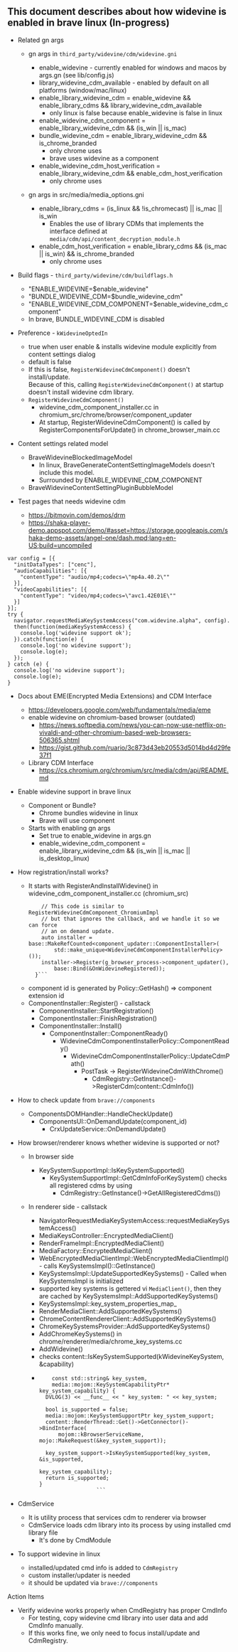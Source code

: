 ## This document describes about how widevine is enabled in brave linux (In-progress) ## 

* Related gn args
  * gn args in `third_party/widevine/cdm/widevine.gni`
    * enable_widevine - currently enabled for windows and macos by args.gn (see lib/config.js)
    * library_widevine_cdm_available - enabled by default on all platforms (window/mac/linux)
    * enable_library_widevine_cdm = enable_widevine && enable_library_cdms && library_widevine_cdm_available
      - only linux is false because enable_widevine is false in linux
    * enable_widevine_cdm_component = enable_library_widevine_cdm && (is_win || is_mac)
    * bundle_widevine_cdm = enable_library_widevine_cdm && is_chrome_branded
      - only chrome uses
      - brave uses widevine as a component
    * enable_widevine_cdm_host_verification = enable_library_widevine_cdm && enable_cdm_host_verification
      - only chrome uses

  * gn args in src/media/media_options.gni
    * enable_library_cdms = (is_linux && !is_chromecast) || is_mac || is_win
      - Enables the use of library CDMs that implements the interface defined at `media/cdm/api/content_decryption_module.h`
    * enable_cdm_host_verification = enable_library_cdms && (is_mac || is_win) && is_chrome_branded
      - only chrome uses

* Build flags - `third_party/widevine/cdm/buildflags.h`
  * "ENABLE_WIDEVINE=$enable_widevine"
  * "BUNDLE_WIDEVINE_CDM=$bundle_widevine_cdm"
  * "ENABLE_WIDEVINE_CDM_COMPONENT=$enable_widevine_cdm_component"
  * In brave, BUNDLE_WIDEVINE_CDM is disabled

* Preference - `kWidevineOptedIn`
  * true when user enable & installs widevine module explicitly from content settings dialog
  * default is false
  * If this is false, `RegisterWidevineCdmComponent()` doesn't install/update.<br>
    Because of this, calling `RegisterWidevineCdmComponent()` at startup doesn't install widevine cdm library.
  * `RegisterWidevineCdmComponent()`
    * widevine_cdm_component_installer.cc in chromium_src/chrome/browser/component_updater
    * At startup, RegisterWidevineCdmComponent() is called by RegisterComponentsForUpdate() in chrome_browser_main.cc

* Content settings related model
  * BraveWidevineBlockedImageModel
    - In linux, BraveGenerateContentSettingImageModels doesn't include this model.
    - Surrounded by ENABLE_WIDEVINE_CDM_COMPONENT
  * BraveWidevineContentSettingPluginBubbleModel

* Test pages that needs widevine cdm
  * https://bitmovin.com/demos/drm
  * https://shaka-player-demo.appspot.com/demo/#asset=https://storage.googleapis.com/shaka-demo-assets/angel-one/dash.mpd;lang=en-US;build=uncompiled

```
var config = [{
  "initDataTypes": ["cenc"],
  "audioCapabilities": [{
    "contentType": "audio/mp4;codecs=\"mp4a.40.2\""
  }],
  "videoCapabilities": [{
    "contentType": "video/mp4;codecs=\"avc1.42E01E\""
  }]
}];
try {
  navigator.requestMediaKeySystemAccess("com.widevine.alpha", config).
  then(function(mediaKeySystemAccess) {
    console.log('widevine support ok');
  }).catch(function(e) {
    console.log('no widevine support');
    console.log(e);
  });
} catch (e) {
  console.log('no widevine support');
  console.log(e);
} 
```

* Docs about EME(Encrypted Media Extensions) and CDM Interface
  * https://developers.google.com/web/fundamentals/media/eme
  * enable widevine on chromium-based browser (outdated)
    - https://news.softpedia.com/news/you-can-now-use-netflix-on-vivaldi-and-other-chromium-based-web-browsers-506365.shtml
    - https://gist.github.com/ruario/3c873d43eb20553d5014bd4d29fe37f1
  * Library CDM Interface
    - https://cs.chromium.org/chromium/src/media/cdm/api/README.md

* Enable widevine support in brave linux
  * Component or Bundle?
    - Chrome bundles widevine in linux
    - Brave will use component
  * Starts with enabling gn args
    - Set true to enable_widevine in args.gn
    - enable_widevine_cdm_component = enable_library_widevine_cdm && (is_win || is_mac || is_desktop_linux)

* How registration/install works?
  * It starts with RegisterAndInstallWidevine() in widevine_cdm_component_installer.cc (chromium_src)
    ```void RegisterAndInstallWidevine() {
        // This code is similar to RegisterWidevineCdmComponent_ChromiumImpl
        // but that ignores the callback, and we handle it so we can force
        // an on demand update.
        auto installer = base::MakeRefCounted<component_updater::ComponentInstaller>(
            std::make_unique<WidevineCdmComponentInstallerPolicy>());
        installer->Register(g_browser_process->component_updater(),
            base::Bind(&OnWidevineRegistered));
      }```
  * component id is generated by Policy::GetHash() => component extension id
  * ComponentInstaller::Register() - callstack
    * ComponentInstaller::StartRegistration()
    * ComponentInstaller::FinishRegistration()
    * ComponentInstaller::Install()
      * ComponentInstaller::ComponentReady()
        * WidevineCdmComponentInstallerPolicy::ComponentReady() 
          * WidevineCdmComponentInstallerPolicy::UpdateCdmPath()
            * PostTask -> RegisterWidevineCdmWithChrome()
              * CdmRegistry::GetInstance()->RegisterCdm(content::CdmInfo())

* How to check update from `brave://components`
  * ComponentsDOMHandler::HandleCheckUpdate()
    * ComponentsUI::OnDemandUpdate(component_id)
      * CrxUpdateService::OnDemandUpdate()

* How browser/renderer knows whether widevine is supported or not?
  * In browser side
    * KeySystemSupportImpl::IsKeySystemSupported()
      * KeySystemSupportImpl::GetCdmInfoForKeySystem() checks all registered cdms by using
        * CdmRegistry::GetInstance()->GetAllRegisteredCdms())

  * In renderer side - callstack
    * NavigatorRequestMediaKeySystemAccess::requestMediaKeySystemAccess()
    * MediaKeysController::EncryptedMediaClient()
    * RenderFrameImpl::EncryptedMediaClient()
    * MediaFactory::EncryptedMediaClient()
    * WebEncryptedMediaClientImpl::WebEncryptedMediaClientImpl() - calls KeySystemsImpl()::GetInstance()
    * KeySystemsImpl::UpdateSupportedKeySystems() - Called when KeySystemsImpl is initialized
    * supported key systems is gettered vi `MediaClient()`, then they are cached by KeySystemsImpl::AddSupportedKeySystems()
    * KeySystemsImpl::key_system_properties_map_
    * RenderMediaClient::AddSupportedKeySystems()
    * ChromeContentRendererClient::AddSupportedKeySystems()
    * ChromeKeySystemsProvider::AddSupportedKeySystems()
    * AddChromeKeySystems() in chrome/renderer/media/chrome_key_systems.cc
    * AddWidevine()
    * checks content::IsKeySystemSupported(kWidevineKeySystem, &capability)
    * ```bool IsKeySystemSupported(
          const std::string& key_system,
          media::mojom::KeySystemCapabilityPtr* key_system_capability) {
        DVLOG(3) << __func__ << " key_system: " << key_system;

        bool is_supported = false;
        media::mojom::KeySystemSupportPtr key_system_support;
        content::RenderThread::Get()->GetConnector()->BindInterface(
            mojom::kBrowserServiceName, mojo::MakeRequest(&key_system_support));

        key_system_support->IsKeySystemSupported(key_system, &is_supported,
                                                key_system_capability);
        return is_supported;
      }
                        ```

* CdmService
  * It is utility process that services cdm to renderer via browser
  * CdmService loads cdm library into its process by using installed cmd library file
    * It's done by CmdModule

* To support widevine in linux
  * installed/updated cmd info is added to `CdmRegistry`
  * custom installer/updater is needed
  * it should be updated via `brave://components`

Action Items
  * Verify widevine works properly when CmdRegistry has proper CmdInfo
    *  For testing, copy widevine cmd library into user data and add CmdInfo manually.
    *  If this works fine, we only need to focus install/update and CdmRegistry.